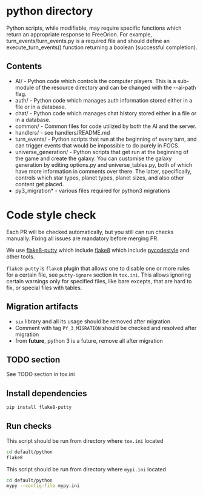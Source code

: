# python directory

Python scripts, while modifiable, may require specific functions which return
an appropriate response to FreeOrion.
For example, turn_events/turn_events.py is a required file and should define
an execute_turn_events() function returning a boolean (successful completion).

## Contents

* AI/  -  Python code which controls the computer players.  This is a
sub-module of the resource directory and can be changed with the --ai-path flag.
* auth/  -  Python code which manages auth information stored either in a file
or in a database.
* chat/  -  Python code which manages chat history stored either in a file or in
a database.
* common/  -  Common files for code utilized by both the AI and the server.
* handlers/  -  see handlers/README.md
* turn_events/  -  Python scripts that run at the beginning of every turn, and
can trigger events that would be impossible to do purely in FOCS.
* universe_generation/  -  Python scripts that get run at the beginning of the
game and create the galaxy. You can customise the galaxy generation by
editing options.py and universe_tables.py, both of which have more information
in comments over there. The latter, specifically, controls which star types,
planet types, planet sizes, and also other content get placed.
* py3_migration* - various files required for python3 migrations

# Code style check

Each PR will be checked automatically, but you still can run checks manually.
Fixing all issues are mandatory before merging PR.

We use [flake8-putty](https://pypi.python.org/pypi/flake8-putty)
which include [flake8](https://pypi.python.org/pypi/flake8)
which include [pycodestyle](https://pypi.python.org/pypi/pycodestyle) and other tools.

`flake8-putty` is `flake8` plugin that allows one to disable one or more rules for a certain file,
see `putty-ignore` section in `tox.ini`. This allows ignoring certain
warnings only for specified files, like bare excepts, that are hard to fix,
or special files with tables.

## Migration artifacts
- `six` library and all its usage should be removed after migration
- Comment with tag `PY_3_MIGRATION` should be checked and resolved after migration
- from __future__, python 3 is a future, remove all after migration

## TODO section

See TODO section in tox.ini

## Install dependencies

```sh
pip install flake8-putty
```

## Run checks
This script should be run from directory where `tox.ini` located

```sh
cd default/python
flake8
```

This script should be run from directory where `mypi.ini` located
```sh
cd default/python
mypy --config-file mypy.ini
```

